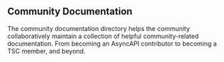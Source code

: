 ## Community Documentation

The community documentation directory helps the community collaboratively maintain a collection of helpful community-related documentation. From becoming an AsyncAPI contributor to becoming a TSC member, and beyond.